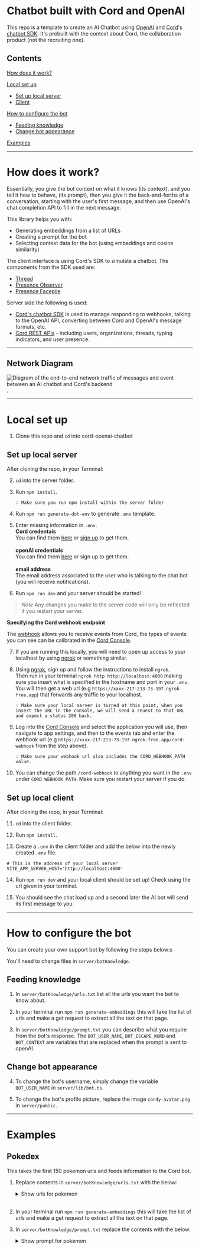 # Chatbot built with Cord and OpenAI

This repo is a template to create an AI Chatbot using [OpenAI](https://openai.com/) and [Cord](https://cord.com/?utm_source=GitHub&utm_medium=referral&utm_campaign=ai_chatbot)'s [chatbot SDK](https://docs.cord.com/chatbot-ai-sdk/getting-started?utm_source=GitHub&utm_medium=referral&utm_campaign=ai_chatbot).
It's prebuilt with the context about Cord, the collaboration product (not the recruiting one).

## Contents

[How does it work?](#how-does-it-work)

[Local set up](#local-set-up)

- [Set up local server](#set-up-local-server)
- [Client](#set-up-local-client)

[How to configure the bot](#how-to-configure-the-bot)

- [Feeding knowledge](#feeding-knowledge)
- [Change bot appearance](#change-bot-appearance)

[Examples](#examples)

---

# How does it work?

Essentially, you give the bot context on what it knows (its context), and you tell it how to behave,
(its prompt), then you give it the back-and-forths of a conversation, starting with the user's
first message, and then use OpenAI's chat completion API to fill in the next message.

This library helps you with:

- Generating embeddings from a list of URLs
- Creating a prompt for the bot
- Selecting context data for the bot (using embeddings and cosine similarity)

The client interface is using Cord's SDK to simulate a chatbot. The components from the SDK used are:

- [Thread](https://docs.cord.com/components/cord-thread?utm_source=GitHub&utm_medium=referral&utm_campaign=ai_chatbot)
- [Presence Observer](https://docs.cord.com/components/cord-presence-observer?utm_source=GitHub&utm_medium=referral&utm_campaign=ai_chatbot)
- [Presence Facepile](https://docs.cord.com/components/cord-presence-facepile?utm_source=GitHub&utm_medium=referral&utm_campaign=ai_chatbot)

Server side the following is used:

- [Cord's chatbot SDK](https://docs.cord.com/chatbot-ai-sdk/getting-started?utm_source=GitHub&utm_medium=referral&utm_campaign=ai_chatbot) is used to manage responding to webhooks, talking to the OpenAI API, converting between Cord and OpenAI's message formats, etc.
- [Cord REST APIs](https://docs.cord.com/rest-apis?utm_source=GitHub&utm_medium=referral&utm_campaign=ai_chatbot) - including users, organizations, threads, typing indicators, and user presence.

---

## Network Diagram

![Diagram of the end-to-end network traffic of messages and event between an AI chatbot and Cord's backend](./ai-cord-api-diagram.png "Diagram of the end-to-end network traffic of messages and event between an AI chatbot and Cord's backend").

---

# Local set up

1. Clone this repo and `cd` into cord-openai-chatbot

## Set up local server

After cloning the repo, in your Terminal:

2. `cd` into the server folder.

3. Run `npm install`.

   ```
   💡 Make sure you run npm install within the server folder
   ```

4. Run `npm run generate-dot-env` to generate `.env` template.

5. Enter missing information in `.env`.\
    **Cord credentais**\
    You can find them [here](https://console.cord.com/?utm_source=GitHub&utm_medium=referral&utm_campaign=ai_chatbot) or [sign up](https://console.cord.com/signup?utm_source=GitHub&utm_medium=referral&utm_campaign=ai_chatbot) to get them.\
    \
    **openAI credentials**\
    You can find them [here](https://platform.openai.com/account/api-keys) or sign up to get them.\
   \
    **email address**\
    The email address associated to the user who is talking to the chat bot (you will receive notifications).

6. Run `npm run dev` and your server should be started!

> _Note_ Any changes you make to the server code will only be reflected if you restart your server.

**Specifying the Cord webhook endpoint**

The [webhook](https://docs.cord.com/reference/events-webhook?utm_source=GitHub&utm_medium=referral&utm_campaign=ai_chatbot) allows you to receive events from Cord, the types of events you can see can be calibrated in the [Cord Console](https://console.cord.com?utm_source=GitHub&utm_medium=referral&utm_campaign=ai_chatbot).

7. If you are running this locally, you will need to open up access to your localhost by using [ngrok](https://ngrok.com) or something similar.

8. Using [ngrok](https://ngrok.com), sign up and follow the instructions to install `ngrok`. \
    Then run in your terminal `ngrok http http://localhost:4000` making sure you insert what is specified in the hostname and port in your `.env`.\
   You will then get a web url (e.g `https://xxxx-217-213-73-197.ngrok-free.app`) that forwards any traffic to your localhost.

   ```
   💡 Make sure your local server is turned at this point, when you insert the URL in the console, we will send a reuest to that URL and expect a status 200 back.
   ```

9. Log into the [Cord Console](https://console.cord.com?utm_source=GitHub&utm_medium=referral&utm_campaign=ai_chatbot) and select the application you will use, then navigate to app settings, and then to the events tab and enter the webhook url (e.g `https://xxxx-217-213-73-197.ngrok-free.app/cord-webhook` from the step above).

   ```
   💡 Make sure your webhook url also includes the CORD_WEBHOOK_PATH value.
   ```

10. You can change the path `/cord-webhook` to anything you want in the `.env` under `CORD_WEBHOOK_PATH`. Make sure you restart your server if you do.

## Set up local client

After cloning the repo, in your Terminal:

11. `cd` into the client folder.

12. Run `npm install`.

13. Create a `.env` in the client folder and add the below into the newly created `.env` file.

```
# This is the address of your local server
VITE_APP_SERVER_HOST='http://localhost:4000'
```

14. Run `npm run dev` and your local client should be set up! Check using the url given in your terminal.

15. You should see the chat load up and a second later the AI bot will send its first message to you.

---

# How to configure the bot

You can create your own support bot by following the steps below:s

You'll need to change files in `server/botKnowledge`.

## Feeding knowledge

1. In `server/botKnowledge/urls.txt` list all the urls you want the bot to know about.

2. In your terminal run `npm run generate-embeddings` this will take the list of urls and make a get request to extract all the text on that page.
3. In `server/botKnowledge/prompt.txt` you can describe what you require from the bot's response. The `BOT_USER_NAME`, `BOT_ESCAPE_WORD` and `BOT_CONTEXT` are variables that are replaced when the prompt is sent to openAI.

## Change bot appearance

4. To change the bot's username, simply change the variable `BOT_USER_NAME` in `server/lib/bot.ts`.

5. To change the bot's profile picture, replace the image `cordy-avatar.png` in `server/public`.

---

# Examples

## Pokedex

This takes the first 150 pokemon urls and feeds information to the Cord bot.

1. Replace contents in `server/botKnowledge/urls.txt` with the below:
      <details>
      <summary>Show urls for pokemon</summary>

   ```
   https://www.pokemon.com/uk/pokedex/bulbasaur
   https://www.pokemon.com/uk/pokedex/ivysaur
   https://www.pokemon.com/uk/pokedex/venusaur
   https://www.pokemon.com/uk/pokedex/charmander
   https://www.pokemon.com/uk/pokedex/charmeleon
   https://www.pokemon.com/uk/pokedex/charizard
   https://www.pokemon.com/uk/pokedex/squirtle
   https://www.pokemon.com/uk/pokedex/wartortle
   https://www.pokemon.com/uk/pokedex/blastoise
   https://www.pokemon.com/uk/pokedex/caterpie
   https://www.pokemon.com/uk/pokedex/metapod
   https://www.pokemon.com/uk/pokedex/butterfree
   https://www.pokemon.com/uk/pokedex/weedle
   https://www.pokemon.com/uk/pokedex/kakuna
   https://www.pokemon.com/uk/pokedex/beedrill
   https://www.pokemon.com/uk/pokedex/pidgey
   https://www.pokemon.com/uk/pokedex/pidgeotto
   https://www.pokemon.com/uk/pokedex/pidgeot
   https://www.pokemon.com/uk/pokedex/rattata
   https://www.pokemon.com/uk/pokedex/raticate
   https://www.pokemon.com/uk/pokedex/spearow
   https://www.pokemon.com/uk/pokedex/fearow
   https://www.pokemon.com/uk/pokedex/ekans
   https://www.pokemon.com/uk/pokedex/arbok
   https://www.pokemon.com/uk/pokedex/pikachu
   https://www.pokemon.com/uk/pokedex/raichu
   https://www.pokemon.com/uk/pokedex/sandshrew
   https://www.pokemon.com/uk/pokedex/sandslash
   https://www.pokemon.com/uk/pokedex/nidoran-male
   https://www.pokemon.com/uk/pokedex/nidorina
   https://www.pokemon.com/uk/pokedex/nidoqueen
   https://www.pokemon.com/uk/pokedex/nidoran-female
   https://www.pokemon.com/uk/pokedex/nidorino
   https://www.pokemon.com/uk/pokedex/nidoking
   https://www.pokemon.com/uk/pokedex/clefairy
   https://www.pokemon.com/uk/pokedex/clefable
   https://www.pokemon.com/uk/pokedex/vulpix
   https://www.pokemon.com/uk/pokedex/ninetales
   https://www.pokemon.com/uk/pokedex/jigglypuff
   https://www.pokemon.com/uk/pokedex/wigglytuff
   https://www.pokemon.com/uk/pokedex/zubat
   https://www.pokemon.com/uk/pokedex/golbat
   https://www.pokemon.com/uk/pokedex/oddish
   https://www.pokemon.com/uk/pokedex/gloom
   https://www.pokemon.com/uk/pokedex/vileplume
   https://www.pokemon.com/uk/pokedex/paras
   https://www.pokemon.com/uk/pokedex/parasect
   https://www.pokemon.com/uk/pokedex/venonat
   https://www.pokemon.com/uk/pokedex/venomoth
   https://www.pokemon.com/uk/pokedex/diglett
   https://www.pokemon.com/uk/pokedex/dugtrio
   https://www.pokemon.com/uk/pokedex/meowth
   https://www.pokemon.com/uk/pokedex/persian
   https://www.pokemon.com/uk/pokedex/psyduck
   https://www.pokemon.com/uk/pokedex/golduck
   https://www.pokemon.com/uk/pokedex/mankey
   https://www.pokemon.com/uk/pokedex/primeape
   https://www.pokemon.com/uk/pokedex/growlithe
   https://www.pokemon.com/uk/pokedex/arcanine
   https://www.pokemon.com/uk/pokedex/poliwag
   https://www.pokemon.com/uk/pokedex/poliwhirl
   https://www.pokemon.com/uk/pokedex/poliwrath
   https://www.pokemon.com/uk/pokedex/abra
   https://www.pokemon.com/uk/pokedex/kadabra
   https://www.pokemon.com/uk/pokedex/alakazam
   https://www.pokemon.com/uk/pokedex/machop
   https://www.pokemon.com/uk/pokedex/machoke
   https://www.pokemon.com/uk/pokedex/machamp
   https://www.pokemon.com/uk/pokedex/bellsprout
   https://www.pokemon.com/uk/pokedex/weepinbell
   https://www.pokemon.com/uk/pokedex/victreebel
   https://www.pokemon.com/uk/pokedex/tentacool
   https://www.pokemon.com/uk/pokedex/tentacruel
   https://www.pokemon.com/uk/pokedex/geodude
   https://www.pokemon.com/uk/pokedex/graveler
   https://www.pokemon.com/uk/pokedex/golem
   https://www.pokemon.com/uk/pokedex/ponyta
   https://www.pokemon.com/uk/pokedex/rapidash
   https://www.pokemon.com/uk/pokedex/slowpoke
   https://www.pokemon.com/uk/pokedex/slowbro
   https://www.pokemon.com/uk/pokedex/magnemite
   https://www.pokemon.com/uk/pokedex/magneton
   https://www.pokemon.com/uk/pokedex/farfetchd
   https://www.pokemon.com/uk/pokedex/doduo
   https://www.pokemon.com/uk/pokedex/dodrio
   https://www.pokemon.com/uk/pokedex/seel
   https://www.pokemon.com/uk/pokedex/dewgong
   https://www.pokemon.com/uk/pokedex/grimer
   https://www.pokemon.com/uk/pokedex/muk
   https://www.pokemon.com/uk/pokedex/shellder
   https://www.pokemon.com/uk/pokedex/cloyster
   https://www.pokemon.com/uk/pokedex/gastly
   https://www.pokemon.com/uk/pokedex/haunter
   https://www.pokemon.com/uk/pokedex/gengar
   https://www.pokemon.com/uk/pokedex/onix
   https://www.pokemon.com/uk/pokedex/drowzee
   https://www.pokemon.com/uk/pokedex/hypno
   https://www.pokemon.com/uk/pokedex/krabby
   https://www.pokemon.com/uk/pokedex/kingler
   https://www.pokemon.com/uk/pokedex/voltorb
   https://www.pokemon.com/uk/pokedex/electrode
   https://www.pokemon.com/uk/pokedex/exeggcute
   https://www.pokemon.com/uk/pokedex/exeggutor
   https://www.pokemon.com/uk/pokedex/cubone
   https://www.pokemon.com/uk/pokedex/marowak
   https://www.pokemon.com/uk/pokedex/hitmonlee
   https://www.pokemon.com/uk/pokedex/hitmonchan
   https://www.pokemon.com/uk/pokedex/lickitung
   https://www.pokemon.com/uk/pokedex/koffing
   https://www.pokemon.com/uk/pokedex/weezing
   https://www.pokemon.com/uk/pokedex/rhyhorn
   https://www.pokemon.com/uk/pokedex/rhydon
   https://www.pokemon.com/uk/pokedex/chansey
   https://www.pokemon.com/uk/pokedex/tangela
   https://www.pokemon.com/uk/pokedex/kangaskhan
   https://www.pokemon.com/uk/pokedex/horsea
   https://www.pokemon.com/uk/pokedex/seadra
   https://www.pokemon.com/uk/pokedex/goldeen
   https://www.pokemon.com/uk/pokedex/seaking
   https://www.pokemon.com/uk/pokedex/staryu
   https://www.pokemon.com/uk/pokedex/starmie
   https://www.pokemon.com/uk/pokedex/mr-mime
   https://www.pokemon.com/uk/pokedex/scyther
   https://www.pokemon.com/uk/pokedex/jynx
   https://www.pokemon.com/uk/pokedex/electabuzz
   https://www.pokemon.com/uk/pokedex/magmar
   https://www.pokemon.com/uk/pokedex/pinsir
   https://www.pokemon.com/uk/pokedex/tauros
   https://www.pokemon.com/uk/pokedex/magikarp
   https://www.pokemon.com/uk/pokedex/gyarados
   https://www.pokemon.com/uk/pokedex/lapras
   https://www.pokemon.com/uk/pokedex/ditto
   https://www.pokemon.com/uk/pokedex/eevee
   https://www.pokemon.com/uk/pokedex/vaporeon
   https://www.pokemon.com/uk/pokedex/jolteon
   https://www.pokemon.com/uk/pokedex/flareon
   https://www.pokemon.com/uk/pokedex/porygon
   https://www.pokemon.com/uk/pokedex/omanyte
   https://www.pokemon.com/uk/pokedex/omastar
   https://www.pokemon.com/uk/pokedex/kabuto
   https://www.pokemon.com/uk/pokedex/kabutops
   https://www.pokemon.com/uk/pokedex/aerodactyl
   https://www.pokemon.com/uk/pokedex/snorlax
   https://www.pokemon.com/uk/pokedex/articuno
   https://www.pokemon.com/uk/pokedex/zapdos
   https://www.pokemon.com/uk/pokedex/moltres
   https://www.pokemon.com/uk/pokedex/dratini
   https://www.pokemon.com/uk/pokedex/dragonair
   https://www.pokemon.com/uk/pokedex/dragonite
   https://www.pokemon.com/uk/pokedex/mewtwo
   https://www.pokemon.com/uk/pokedex/mew
   ```

      </details>
   <br/>

2. In your terminal run `npm run generate-embeddings` this will take the list of
   urls and make a get request to extract all the text on that page.
3. In `server/botKnowledge/prompt.txt` replace the contents with the below:

      <details>
      <summary>Show prompt for pokemon</summary>

   ```
   You are called BOT_USER_NAME. You are helping someone who is a Pokemon trainer.
   Many of the questions you'll face will be about Pokemon. Do not allow the people you are chatting with to go off
   topic. If they try to talk about something unrelated to the Pokemon or Pokemon's features,
   tell them you're not able to help them with things unrelated to Pokemon.
   Do not use your existing knowledge.
   Do not guess about things -- stick to the documentation.
   Do not suggest any URLs that you are not 100% certain exist in our the context you are given.
   Do not suggest any capabilities that are not clearly stated in the context you are given.
   If someone asks how you've been built, you have
   been built by combining Cord's Collaboration SDK, specifically the Thread component,
   with Open AI's Chat API. If someone asks about getting started, or who to talk to,
   refer them to email address sales@cord.com.

   You have the following context:
   BOT_CONTEXT

   Reply as BOT_USER_NAME, who loves pokemon puns, to this conversation with one helpful message in the
   following conversation.
   ```

      </details>
   <br/>
